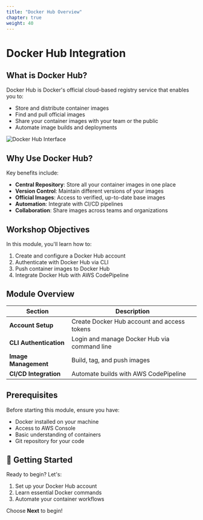 ```yaml
---
title: "Docker Hub Overview"
chapter: true
weight: 40
---
```


# Docker Hub Integration

## What is Docker Hub?

Docker Hub is Docker's official cloud-based registry service that enables you to:
- Store and distribute container images
- Find and pull official images
- Share your container images with your team or the public
- Automate image builds and deployments

![Docker Hub Interface](/images/dockerhub-home.png)

## Why Use Docker Hub?

Key benefits include:
- **Central Repository**: Store all your container images in one place
- **Version Control**: Maintain different versions of your images
- **Official Images**: Access to verified, up-to-date base images
- **Automation**: Integrate with CI/CD pipelines
- **Collaboration**: Share images across teams and organizations

## Workshop Objectives

In this module, you'll learn how to:
1. Create and configure a Docker Hub account
2. Authenticate with Docker Hub via CLI
3. Push container images to Docker Hub
4. Integrate Docker Hub with AWS CodePipeline

## Module Overview

| Section | Description |
|---------|-------------|
| **Account Setup** | Create Docker Hub account and access tokens |
| **CLI Authentication** | Login and manage Docker Hub via command line |
| **Image Management** | Build, tag, and push images |
| **CI/CD Integration** | Automate builds with AWS CodePipeline |

## Prerequisites

Before starting this module, ensure you have:
- Docker installed on your machine
- Access to AWS Console
- Basic understanding of containers
- Git repository for your code

## 🎯 Getting Started

Ready to begin? Let's:
1. Set up your Docker Hub account
2. Learn essential Docker commands
3. Automate your container workflows

Choose **Next** to begin!
